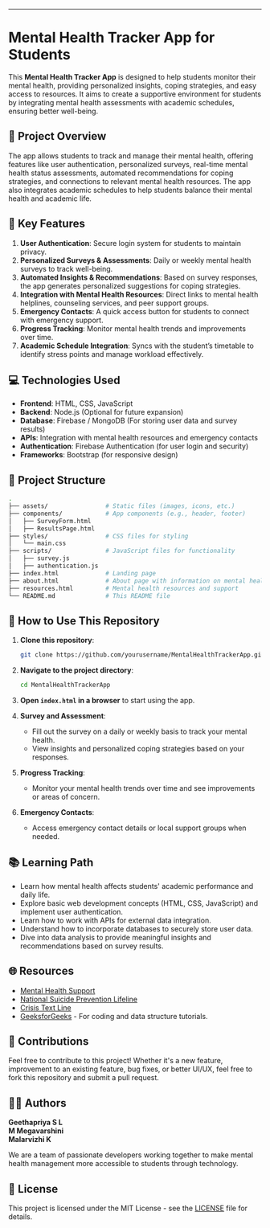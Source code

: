 ---
# Mental Health Tracker App for Students

This **Mental Health Tracker App** is designed to help students monitor their mental health, providing personalized insights, coping strategies, and easy access to resources. It aims to create a supportive environment for students by integrating mental health assessments with academic schedules, ensuring better well-being.

## 🚀 Project Overview

The app allows students to track and manage their mental health, offering features like user authentication, personalized surveys, real-time mental health status assessments, automated recommendations for coping strategies, and connections to relevant mental health resources. The app also integrates academic schedules to help students balance their mental health and academic life.

## 📱 Key Features

1. **User Authentication**: Secure login system for students to maintain privacy.
2. **Personalized Surveys & Assessments**: Daily or weekly mental health surveys to track well-being.
3. **Automated Insights & Recommendations**: Based on survey responses, the app generates personalized suggestions for coping strategies.
4. **Integration with Mental Health Resources**: Direct links to mental health helplines, counseling services, and peer support groups.
5. **Emergency Contacts**: A quick access button for students to connect with emergency support.
6. **Progress Tracking**: Monitor mental health trends and improvements over time.
7. **Academic Schedule Integration**: Syncs with the student’s timetable to identify stress points and manage workload effectively.

## 💻 Technologies Used

- **Frontend**: HTML, CSS, JavaScript
- **Backend**: Node.js (Optional for future expansion)
- **Database**: Firebase / MongoDB (For storing user data and survey results)
- **APIs**: Integration with mental health resources and emergency contacts
- **Authentication**: Firebase Authentication (for user login and security)
- **Frameworks**: Bootstrap (for responsive design)

## 📂 Project Structure

```bash
.
├── assets/                # Static files (images, icons, etc.)
├── components/            # App components (e.g., header, footer)
│   ├── SurveyForm.html
│   ├── ResultsPage.html
├── styles/                # CSS files for styling
│   └── main.css
├── scripts/               # JavaScript files for functionality
│   ├── survey.js
│   ├── authentication.js
├── index.html             # Landing page
├── about.html             # About page with information on mental health
├── resources.html         # Mental health resources and support
└── README.md              # This README file
```

## 🔧 How to Use This Repository

1. **Clone this repository**:
   ```bash
   git clone https://github.com/yourusername/MentalHealthTrackerApp.git
   ```

2. **Navigate to the project directory**:
   ```bash
   cd MentalHealthTrackerApp
   ```

3. **Open `index.html` in a browser** to start using the app.

4. **Survey and Assessment**:
   - Fill out the survey on a daily or weekly basis to track your mental health.
   - View insights and personalized coping strategies based on your responses.

5. **Progress Tracking**:
   - Monitor your mental health trends over time and see improvements or areas of concern.

6. **Emergency Contacts**:
   - Access emergency contact details or local support groups when needed.

## 📚 Learning Path

- Learn how mental health affects students' academic performance and daily life.
- Explore basic web development concepts (HTML, CSS, JavaScript) and implement user authentication.
- Learn how to work with APIs for external data integration.
- Understand how to incorporate databases to securely store user data.
- Dive into data analysis to provide meaningful insights and recommendations based on survey results.

## 🌐 Resources

- [Mental Health Support](https://www.mentalhealth.gov/)
- [National Suicide Prevention Lifeline](https://suicidepreventionlifeline.org/)
- [Crisis Text Line](https://www.crisistextline.org/)
- [GeeksforGeeks](https://www.geeksforgeeks.org/) - For coding and data structure tutorials.

## 🔄 Contributions

Feel free to contribute to this project! Whether it's a new feature, improvement to an existing feature, bug fixes, or better UI/UX, feel free to fork this repository and submit a pull request.

## 🧑‍💻 Authors

**Geethapriya S L**  
**M Megavarshini**  
**Malarvizhi K**

We are a team of passionate developers working together to make mental health management more accessible to students through technology.

## 📜 License

This project is licensed under the MIT License - see the [LICENSE](LICENSE) file for details.

